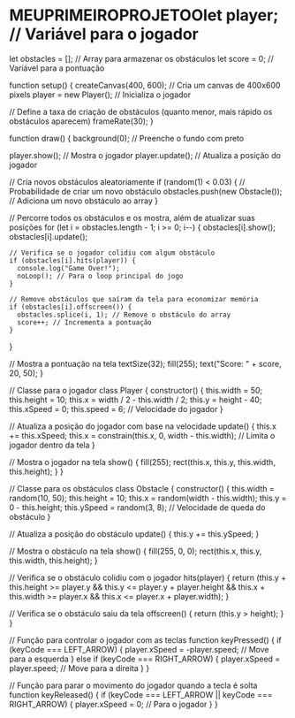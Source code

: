 # MEUPRIMEIROPROJETOOlet player; // Variável para o jogador
let obstacles = []; // Array para armazenar os obstáculos
let score = 0; // Variável para a pontuação

function setup() {
  createCanvas(400, 600); // Cria um canvas de 400x600 pixels
  player = new Player(); // Inicializa o jogador
  
  // Define a taxa de criação de obstáculos (quanto menor, mais rápido os obstáculos aparecem)
  frameRate(30);
}

function draw() {
  background(0); // Preenche o fundo com preto
  
  player.show(); // Mostra o jogador
  player.update(); // Atualiza a posição do jogador
  
  // Cria novos obstáculos aleatoriamente
  if (random(1) < 0.03) { // Probabilidade de criar um novo obstáculo
    obstacles.push(new Obstacle()); // Adiciona um novo obstáculo ao array
  }
  
  // Percorre todos os obstáculos e os mostra, além de atualizar suas posições
  for (let i = obstacles.length - 1; i >= 0; i--) {
    obstacles[i].show();
    obstacles[i].update();
    
    // Verifica se o jogador colidiu com algum obstáculo
    if (obstacles[i].hits(player)) {
      console.log("Game Over!");
      noLoop(); // Para o loop principal do jogo
    }
    
    // Remove obstáculos que saíram da tela para economizar memória
    if (obstacles[i].offscreen()) {
      obstacles.splice(i, 1); // Remove o obstáculo do array
      score++; // Incrementa a pontuação
    }
  }
  
  // Mostra a pontuação na tela
  textSize(32);
  fill(255);
  text("Score: " + score, 20, 50);
}

// Classe para o jogador
class Player {
  constructor() {
    this.width = 50;
    this.height = 10;
    this.x = width / 2 - this.width / 2;
    this.y = height - 40;
    this.xSpeed = 0;
    this.speed = 6; // Velocidade do jogador
  }
  
  // Atualiza a posição do jogador com base na velocidade
  update() {
    this.x += this.xSpeed;
    this.x = constrain(this.x, 0, width - this.width); // Limita o jogador dentro da tela
  }
  
  // Mostra o jogador na tela
  show() {
    fill(255);
    rect(this.x, this.y, this.width, this.height);
  }
}

// Classe para os obstáculos
class Obstacle {
  constructor() {
    this.width = random(10, 50);
    this.height = 10;
    this.x = random(width - this.width);
    this.y = 0 - this.height;
    this.ySpeed = random(3, 8); // Velocidade de queda do obstáculo
  }
  
  // Atualiza a posição do obstáculo
  update() {
    this.y += this.ySpeed;
  }
  
  // Mostra o obstáculo na tela
  show() {
    fill(255, 0, 0);
    rect(this.x, this.y, this.width, this.height);
  }
  
  // Verifica se o obstáculo colidiu com o jogador
  hits(player) {
    return (this.y + this.height >= player.y && this.y <= player.y + player.height &&
            this.x + this.width >= player.x && this.x <= player.x + player.width);
  }
  
  // Verifica se o obstáculo saiu da tela
  offscreen() {
    return (this.y > height);
  }
}

// Função para controlar o jogador com as teclas
function keyPressed() {
  if (keyCode === LEFT_ARROW) {
    player.xSpeed = -player.speed; // Move para a esquerda
  } else if (keyCode === RIGHT_ARROW) {
    player.xSpeed = player.speed; // Move para a direita
  }
}

// Função para parar o movimento do jogador quando a tecla é solta
function keyReleased() {
  if (keyCode === LEFT_ARROW || keyCode === RIGHT_ARROW) {
    player.xSpeed = 0; // Para o jogador
  }
}
